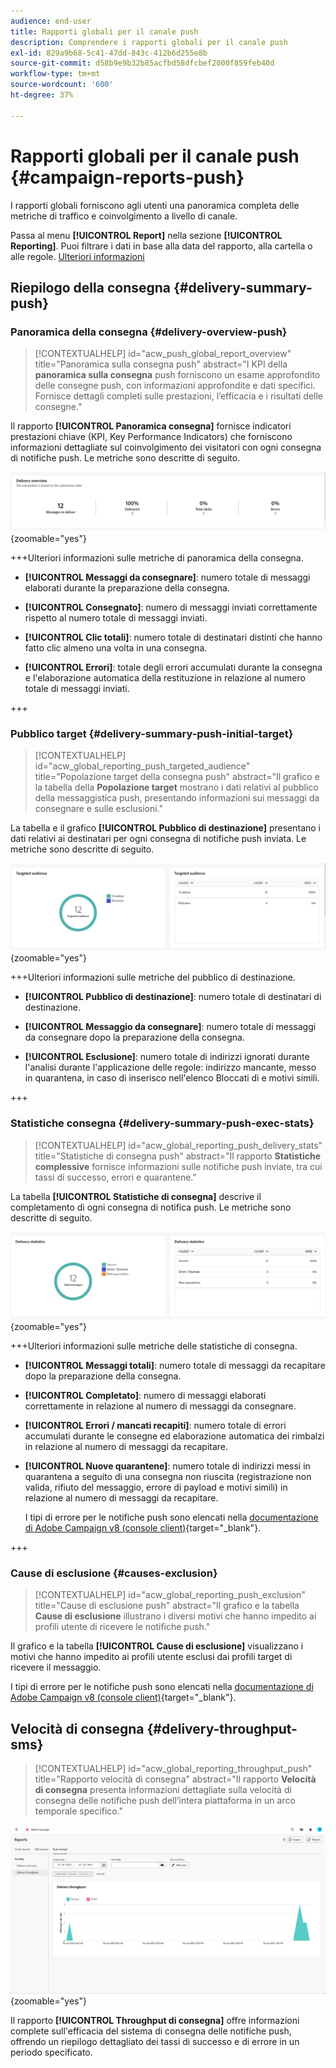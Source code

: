 ```yaml
---
audience: end-user
title: Rapporti globali per il canale push
description: Comprendere i rapporti globali per il canale push
exl-id: 829a9b68-5c41-47dd-843c-412b6d255e8b
source-git-commit: d58b9e9b32b85acfbd58dfcbef2000f859feb40d
workflow-type: tm+mt
source-wordcount: '600'
ht-degree: 37%

---
```


# Rapporti globali per il canale push {#campaign-reports-push}

I rapporti globali forniscono agli utenti una panoramica completa delle metriche di traffico e coinvolgimento a livello di canale.

Passa al menu **[!UICONTROL Report]** nella sezione **[!UICONTROL Reporting]**. Puoi filtrare i dati in base alla data del rapporto, alla cartella o alle regole. [Ulteriori informazioni](global-reports.md)

## Riepilogo della consegna {#delivery-summary-push}

### Panoramica della consegna {#delivery-overview-push}

>[!CONTEXTUALHELP]
>id="acw_push_global_report_overview"
>title="Panoramica sulla consegna push"
>abstract="I KPI della **panoramica sulla consegna** push forniscono un esame approfondito delle consegne push, con informazioni approfondite e dati specifici. Fornisce dettagli completi sulle prestazioni, l’efficacia e i risultati delle consegne."

Il rapporto **[!UICONTROL Panoramica consegna]** fornisce indicatori prestazioni chiave (KPI, Key Performance Indicators) che forniscono informazioni dettagliate sul coinvolgimento dei visitatori con ogni consegna di notifiche push. Le metriche sono descritte di seguito.

![Metriche di panoramica della consegna, con i KPI relativi alle prestazioni delle notifiche push.](assets/global_report_push_delivery_overview.png){zoomable="yes"}

+++Ulteriori informazioni sulle metriche di panoramica della consegna.

* **[!UICONTROL Messaggi da consegnare]**: numero totale di messaggi elaborati durante la preparazione della consegna.

* **[!UICONTROL Consegnato]**: numero di messaggi inviati correttamente rispetto al numero totale di messaggi inviati.

* **[!UICONTROL Clic totali]**: numero totale di destinatari distinti che hanno fatto clic almeno una volta in una consegna.

* **[!UICONTROL Errori]**: totale degli errori accumulati durante la consegna e l&#39;elaborazione automatica della restituzione in relazione al numero totale di messaggi inviati.

+++

### Pubblico target {#delivery-summary-push-initial-target}

>[!CONTEXTUALHELP]
>id="acw_global_reporting_push_targeted_audience"
>title="Popolazione target della consegna push"
>abstract="Il grafico e la tabella della **Popolazione target** mostrano i dati relativi al pubblico della messaggistica push, presentando informazioni sui messaggi da consegnare e sulle esclusioni."

La tabella e il grafico **[!UICONTROL Pubblico di destinazione]** presentano i dati relativi ai destinatari per ogni consegna di notifiche push inviata. Le metriche sono descritte di seguito.

![Metriche del pubblico di destinazione, con i dati relativi ai destinatari e alle esclusioni per le notifiche push.](assets/global_report_push_targeted_audience.png){zoomable="yes"}

+++Ulteriori informazioni sulle metriche del pubblico di destinazione.

* **[!UICONTROL Pubblico di destinazione]**: numero totale di destinatari di destinazione.

* **[!UICONTROL Messaggio da consegnare]**: numero totale di messaggi da consegnare dopo la preparazione della consegna.

* **[!UICONTROL Esclusione]**: numero totale di indirizzi ignorati durante l&#39;analisi durante l&#39;applicazione delle regole: indirizzo mancante, messo in quarantena, in caso di inserisco nell&#39;elenco Bloccati di e motivi simili.

+++

### Statistiche consegna {#delivery-summary-push-exec-stats}

>[!CONTEXTUALHELP]
>id="acw_global_reporting_push_delivery_stats"
>title="Statistiche di consegna push"
>abstract="Il rapporto **Statistiche complessive** fornisce informazioni sulle notifiche push inviate, tra cui tassi di successo, errori e quarantene."

La tabella **[!UICONTROL Statistiche di consegna]** descrive il completamento di ogni consegna di notifica push. Le metriche sono descritte di seguito.

![Metriche delle statistiche di consegna, con tassi di successo, errori e quarantene per le notifiche push.](assets/global_report_push_delivery_statistics.png){zoomable="yes"}

+++Ulteriori informazioni sulle metriche delle statistiche di consegna.

* **[!UICONTROL Messaggi totali]**: numero totale di messaggi da recapitare dopo la preparazione della consegna.

* **[!UICONTROL Completato]**: numero di messaggi elaborati correttamente in relazione al numero di messaggi da consegnare.

* **[!UICONTROL Errori / mancati recapiti]**: numero totale di errori accumulati durante le consegne ed elaborazione automatica dei rimbalzi in relazione al numero di messaggi da recapitare.

* **[!UICONTROL Nuove quarantene]**: numero totale di indirizzi messi in quarantena a seguito di una consegna non riuscita (registrazione non valida, rifiuto del messaggio, errore di payload e motivi simili) in relazione al numero di messaggi da recapitare.

  I tipi di errore per le notifiche push sono elencati nella [documentazione di Adobe Campaign v8 (console client)](https://experienceleague.adobe.com/docs/campaign/campaign-v8/send/failures/delivery-failures.html?lang=it#push-error-types){target="_blank"}.

+++

### Cause di esclusione {#causes-exclusion}

>[!CONTEXTUALHELP]
>id="acw_global_reporting_push_exclusion"
>title="Cause di esclusione push"
>abstract="Il grafico e la tabella **Cause di esclusione** illustrano i diversi motivi che hanno impedito ai profili utente di ricevere le notifiche push."

Il grafico e la tabella **[!UICONTROL Cause di esclusione]** visualizzano i motivi che hanno impedito ai profili utente esclusi dai profili target di ricevere il messaggio.

I tipi di errore per le notifiche push sono elencati nella [documentazione di Adobe Campaign v8 (console client)](https://experienceleague.adobe.com/docs/campaign/campaign-v8/send/failures/delivery-failures.html?lang=it#push-error-types){target="_blank"}.

## Velocità di consegna {#delivery-throughput-sms}

>[!CONTEXTUALHELP]
>id="acw_global_reporting_throughput_push"
>title="Rapporto velocità di consegna"
>abstract="Il rapporto **Velocità di consegna** presenta informazioni dettagliate sulla velocità di consegna delle notifiche push dell’intera piattaforma in un arco temporale specifico."

![Metriche di velocità effettiva di consegna che mostrano i tassi di successo e di errore per le notifiche push in un periodo specificato.](assets/global_report_push_delivery_throughput.png){zoomable="yes"}

Il rapporto **[!UICONTROL Throughput di consegna]** offre informazioni complete sull&#39;efficacia del sistema di consegna delle notifiche push, offrendo un riepilogo dettagliato dei tassi di successo e di errore in un periodo specificato.
